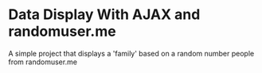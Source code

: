 # Data Display With AJAX and randomuser.me

A simple project that displays a 'family' based on a random number people from randomuser.me
